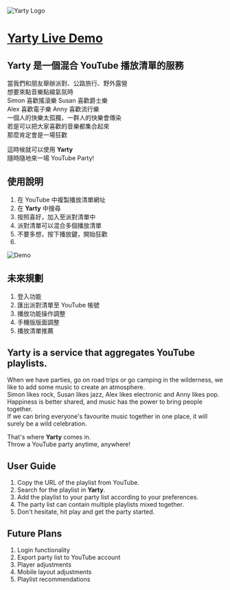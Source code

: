 ![Yarty Logo](https://github.com/huskylin/YoutubeParty/blob/main/public/YartyLogo2.png)
# [Yarty Live Demo](https://yarty.vercel.app/)

## **Yarty** 是一個混合 YouTube 播放清單的服務
當我們和朋友舉辦派對、公路旅行、野外露營  
想要來點音樂點綴氣氛時  
Simon 喜歡搖滾樂 Susan 喜歡爵士樂  
Alex 喜歡電子樂 Anny 喜歡流行樂  
一個人的快樂太孤獨，一群人的快樂會傳染  
若是可以把大家喜歡的音樂都集合起來  
那麼肯定會是一場狂歡  

這時候就可以使用 **Yarty**  
隨時隨地來一場 YouTube Party!  

## 使用說明
1. 在 YouTube 中複製播放清單網址
2. 在 **Yarty** 中搜尋
3. 按照喜好，加入至派對清單中
4. 派對清單可以混合多個播放清單
5. 不要多想，按下播放鍵，開始狂歡
6. 
![Demo](https://github.com/huskylin/YoutubeParty/blob/main/public/demo.gif)
## 未來規劃
1. 登入功能
2. 匯出派對清單至 YouTube 帳號
3. 播放功能操作調整
4. 手機版版面調整
5. 播放清單推薦


## **Yarty** is a service that aggregates YouTube playlists.
When we have parties, go on road trips or go camping in the wilderness,
we like to add some music to create an atmosphere.  
Simon likes rock, Susan likes jazz,
Alex likes electronic and Anny likes pop.  
Happiness is better shared,
and music has the power to bring people together.  
If we can bring everyone's favourite music together in one place,
it will surely be a wild celebration.  

That's where **Yarty** comes in.  
Throw a YouTube party anytime, anywhere!  

## User Guide

1. Copy the URL of the playlist from YouTube.
2. Search for the playlist in **Yarty**.
3. Add the playlist to your party list according to your preferences.
4. The party list can contain multiple playlists mixed together.
5. Don't hesitate, hit play and get the party started.

## Future Plans

1. Login functionality
2. Export party list to YouTube account
3. Player adjustments
4. Mobile layout adjustments
5. Playlist recommendations
